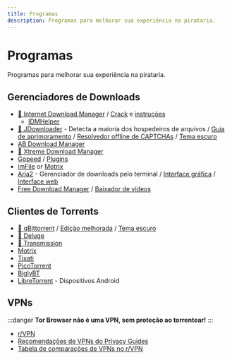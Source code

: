 ```yaml
---
title: Programas
description: Programas para melhorar sua experiência na pirataria.
---
```


# Programas

Programas para melhorar sua experiência na pirataria.

## Gerenciadores de Downloads

- [:star2: Internet Download Manager](https://www.internetdownloadmanager.com) / [Crack](https://cracksurl.com/internet-download-manager) e
  [instruções](https://rentry.org/installidm)
  - [IDMHelper](https://github.com/unamer/IDMHelper)
- [:star2: JDownloader](https://jdownloader.org/jdownloader2) - Detecta a maioria dos hospedeiros de
  arquivos / [Guia de aprimoramento](https://lemmy.world/post/3098414) / [Resolvedor offline de CAPTCHAs](https://github.com/cracker0dks/CaptchaSolver) / [Tema escuro](https://support.jdownloader.org/Knowledgebase/Article/View/dark-mode-theme)
- [AB Download Manager](https://abdownloadmanager.com)
- [:star2: Xtreme Download Manager](https://xtremedownloadmanager.com)
- [Gopeed](https://gopeed.com) / [Plugins](https://github.com/search?q=topic%3Agopeed-extension&type=repositories)
- [imFile](https://github.com/imfile-io/imfile-desktop) or [Motrix](https://motrix.app)
- [Aria2](https://aria2.github.io) - Gerenciador de downloads pelo
  terminal / [Interface gráfica](https://persepolisdm.github.io) / [Interface web](https://github.com/ziahamza/webui-aria2)
- [Free Download Manager](https://www.freedownloadmanager.org) / [Baixador de vídeos](https://github.com/meowcateatrat/elephant)

## Clientes de Torrents

- [:star2: qBittorrent](https://www.qbittorrent.org) /
  [Edição melhorada](https://github.com/c0re100/qBittorrent-Enhanced-Edition) /
  [Tema escuro](https://draculatheme.com/qbittorrent)
- [:star2: Deluge](https://dev.deluge-torrent.org)
- [:star2: Transmission](https://transmissionbt.com)
- [Motrix](https://motrix.app)
- [Tixati](https://tixati.com)
- [PicoTorrent](https://picotorrent.org)
- [BiglyBT](https://www.biglybt.com)
- [LibreTorrent](https://github.com/proninyaroslav/libretorrent) - Dispositivos Android

## VPNs

:::danger
**Tor Browser não é uma VPN, sem proteção ao torrentear!**
:::

- [r/VPN](https://www.reddit.com/r/VPN)
- [Recomendações de VPNs do Privacy Guides](https://www.privacyguides.org/vpn)
- [Tabela de comparações de VPNs no r/VPN](https://www.reddit.com/r/VPN/comments/m736zt)
